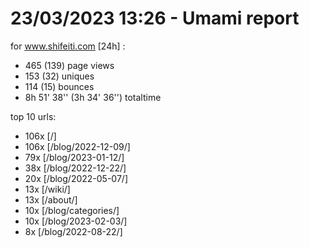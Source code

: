 # 23/03/2023 13:26 - Umami report
for www.shifeiti.com [24h] :

 - 465 (139) page views
 - 153 (32) uniques
 - 114 (15) bounces
 - 8h 51' 38'' (3h 34' 36'') totaltime


top 10 urls:
 - 106x [/]
 - 106x [/blog/2022-12-09/]
 - 79x [/blog/2023-01-12/]
 - 38x [/blog/2022-12-22/]
 - 20x [/blog/2022-05-07/]
 - 13x [/wiki/]
 - 13x [/about/]
 - 10x [/blog/categories/]
 - 10x [/blog/2023-02-03/]
 - 8x [/blog/2022-08-22/]


